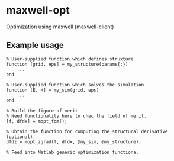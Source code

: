 # maxwell-opt

Optimization using maxwell (maxwell-client)

## Example usage

    % User-supplied function which defines struxture
    function [grid, eps] = my_structure(params{:})
        ...
    end
    
    % User-supplied function which solves the simulation
    function [E, H] = my_sim(grid, eps)
        ...
    end
    
    % Build the figure of merit
    % Need functionality here to chec the field of merit.
    [f, dfdx] = mopt_fom();
    
    % Obtain the function for computing the structural derivative (optional).
    dfdz = mopt_zgrad(f, dfdx, @my_sim, @my_structure);
    
    % Feed into Matlab generic optimization functiona.
    
